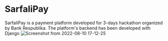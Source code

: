 # SarfaliPay
SarfaliPay is a payment platform developed for 3-days hackathon organized by Bank Respublika.
The platform's backend has been developed with Django
![Screenshot from 2022-08-10 17-12-25](https://user-images.githubusercontent.com/90247331/183910308-3a76e555-c349-4d93-93ef-364d06364ee5.png)


